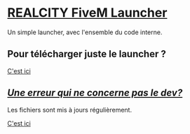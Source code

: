 # [REALCITY FiveM Launcher](https://fivem.net)

Un simple launcher, avec l'ensemble du code interne. 



## Pour télécharger juste le launcher ?
 <a href="https://github.com//DevHBB/RealCityLauncherPUBLIC/raw/main/RealCityLauncher/RealCityLauncherFiveM/bin/Debug/RealCity%20Launcher.exe"> C'est ici </a> 

## <i> <u> Une erreur qui ne concerne pas le dev? </i> </u>

Les fichiers sont mis à jours régulièrement.

<a href="https://discord.gg/sZrbnpvfzq"> C'est ici </a> 
